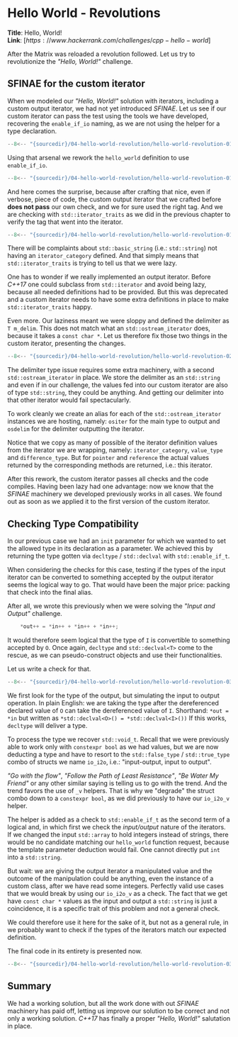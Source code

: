 # Hello World - Revolutions

**Title**: Hello, World!\
**Link**: $[https://www.hackerrank.com/challenges/cpp-hello-world]$ 

After the Matrix was reloaded a revolution followed. Let us try to revolutionize the *"Hello, World!"* challenge.

## SFINAE for the custom iterator

When we modeled our *"Hello, World!"* solution with iterators, including a custom output iterator, we had not yet introduced *SFINAE*. Let us see if our custom iterator can pass the test using the tools we have developed, recovering the `enable_if_io` naming, as we are not using the helper for a type declaration.

```cpp title
--8<-- "{sourcedir}/04-hello-world-revolution/hello-world-revolution-01.cpp:38:52"
```

Using that arsenal we rework the `hello_world` definition to use `enable_if_io`.

```cpp title
--8<-- "{sourcedir}/04-hello-world-revolution/hello-world-revolution-01.cpp:54:58"
```

And here comes the surprise, because after crafting that nice, even if verbose, piece of code, the custom output iterator that we crafted before **does not pass** our own check, and we for sure used the right tag. And we are checking with `std::iterator_traits` as we did in the previous chapter to verify the tag that went into the iterator.

```cpp title
--8<-- "{sourcedir}/04-hello-world-revolution/hello-world-revolution-01.cpp:15:15"
```

There will be complaints about `std::basic_string` (i.e.: `std::string`) not having an `iterator_category` defined. And that simply means that `std::iterator_traits` is trying to tell us that we were lazy.

One has to wonder if we really implemented an output iterator. Before *C++17* one could subclass from `std::iterator` and avoid being lazy, because all needed definitions had to be provided. But this was deprecated and a custom iterator needs to have some extra definitions in place to make `std::iterator_traits` happy.

Even more. Our laziness meant we were sloppy and defined the delimiter as `T m_delim`. This does not match what an `std::ostream_iterator` does, because it takes a `const char *`. Let us therefore fix those two things in the custom iterator, presenting the changes.

```cpp title
--8<-- "{sourcedir}/04-hello-world-revolution/hello-world-revolution-02.cpp:7:23"
```

The delimiter type issue requires some extra machinery, with a second `std::ostream_iterator` in place. We store the delimiter as an `std::string` and even if in our challenge, the values fed into our custom iterator are also of type `std::string`, they could be anything. And getting our delimiter into that other iterator would fail spectacularly.

To work cleanly we create an alias for each of the `std::ostream_iterator` instances we are hosting, namely: `ositer` for the main type to output and `osdelim` for the delimiter outputting the iterator.

Notice that we copy as many of possible of the iterator definition values from the iterator we are wrapping, namely: `iterator_category`, `value_type` and `difference_type`. But for `pointer` and `reference` the actual values returned by the corresponding methods are returned, i.e.: this iterator.

After this rework, the custom iterator passes all checks and the code compiles. Having been lazy had one advantage: now we know that the *SFINAE* machinery we developed previously works in all cases. We found out as soon as we applied it to the first version of the custom iterator.

## Checking Type Compatibility

In our previous case we had an `init` parameter for which we wanted to set the allowed type in its declaration as a parameter. We achieved this by returning the type gotten via `decltype` / `std::declval` with `std::enable_if_t`.

When considering the checks for this case, testing if the types of the input iterator can be converted to something accepted by the output iterator seems the logical way to go. That would have been the major price: packing that check into the final alias.

After all, we wrote this previously when we were solving the *"Input and Output"* challenge.

```cpp
    *out++ = *in++ + *in++ + *in++;
```

It would therefore seem logical that the type of `I` is convertible to something accepted by `O`. Once again, `decltype` and `std::declval<T>` come to the rescue, as we can pseudo-construct objects and use their functionalities.

Let us write a check for that.

```cpp title
--8<-- "{sourcedir}/04-hello-world-revolution/hello-world-revolution-03.cpp:64:75"
```

We first look for the type of the output, but simulating the input to output operation. In plain English: we are taking the type after the dereferenced declared value of `O` can take the dereferenced value of `I`. Shorthand: `*out = *in` but written as `*std::declval<O>() = *std::declval<I>())` If this works, `decltype` will deliver a type.

To process the type we recover `std::void_t`. Recall that we were previously able to work only with `constexpr bool` as we had values, but we are now deducting a type and have to resort to the `std::false_type` / `std::true_type` combo of structs we name `io_i2o`, i.e.: "input-output, input to output".

*"Go with the flow"*, *"Follow the Path of Least Resistance"*, *"Be Water My Friend"* or any other similar saying is telling us to go with the trend. And the trend favors the use of `_v` helpers. That is why we "degrade" the struct combo down to a `constexpr bool`, as we did previously to have our `io_i2o_v` helper.

The helper is added as a check to `std::enable_if_t` as the second term of a logical and, in which first we check the *input/output* nature of the iterators. If we changed the input `std::array` to hold integers instead of strings, there would be no candidate matching our `hello_world` function request, because the template parameter deduction would fail. One cannot directly put `int` into a `std::string`.

But wait: we are giving the output iterator a manipulated value and the outcome of the manipulation could be anything, even the instance of a custom class, after we have read some integers. Perfectly valid use cases that we would break by using our `io_i2o_v` as a check. The fact that we get have `const char *` values as the input and output a `std::string` is just a coincidence, it is a specific trait of this problem and not a general check.

We could therefore use it here for the sake of it, but not as a general rule, in we probably want to check if the types of the iterators match our expected definition.

The final code in its entirety is presented now.

```cpp title
--8<-- "{sourcedir}/04-hello-world-revolution/hello-world-revolution-03.cpp"
```

## Summary

We had a working solution, but all the work done with out *SFINAE* machinery has paid off, letting us improve our solution to be correct and not only a working solution. *C++17* has finally a proper *"Hello, World!"* salutation in place.
